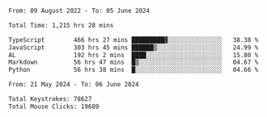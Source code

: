 <!--START_SECTION:waka-->

```txt
From: 09 August 2022 - To: 05 June 2024

Total Time: 1,215 hrs 28 mins

TypeScript        466 hrs 27 mins █████████▓░░░░░░░░░░░░░░░   38.38 %
JavaScript        303 hrs 45 mins ██████▒░░░░░░░░░░░░░░░░░░   24.99 %
AL                192 hrs 2 mins  ████░░░░░░░░░░░░░░░░░░░░░   15.80 %
Markdown          56 hrs 47 mins  █▒░░░░░░░░░░░░░░░░░░░░░░░   04.67 %
Python            56 hrs 38 mins  █░░░░░░░░░░░░░░░░░░░░░░░░   04.66 %
```

<!--END_SECTION:waka-->
<!--END_SECTION:activity-->
<!--END_SECTION:activity-->
<!--END_SECTION:activity-->
<!--END_SECTION:activity-->
<!--END_SECTION:activity-->
<!--END_SECTION:activity-->
<!--END_SECTION:activity-->
<!--END_SECTION:activity-->
<!--END_SECTION:activity-->
<!--END_SECTION:activity-->
<!--END_SECTION:activity-->
<!--END_SECTION:activity-->
<!--END_SECTION:activity-->
<!--END_SECTION:activity-->
<!--END_SECTION:activity-->
<!--START_SECTION:activity-->
<!--START_SECTION:activity-->

```txt
From: 21 May 2024 - To: 06 June 2024

Total Keystrokes: 78627
Total Mouse Clicks: 19689
```

<!--END_SECTION:activity-->
<!--END_SECTION:activity-->
